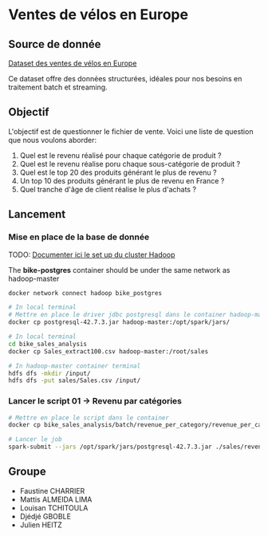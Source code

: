 # Ventes de vélos en Europe

## Source de donnée

[Dataset des ventes de vélos en Europe](https://www.kaggle.com/datasets/sadiqshah/bike-sales-in-europe)

Ce dataset offre des données structurées, idéales pour nos besoins en traitement batch et streaming.

## Objectif

L'objectif est de questionner le fichier de vente.
Voici une liste de question que nous voulons aborder:

1. Quel est le revenu réalisé pour chaque catégorie de produit ?
2. Quel est le revenu réalise poru chaque sous-catégorie de produit ?
3. Quel est le top 20 des produits générant le plus de revenu ?
4. Un top 10 des produits générant le plus de revenu en France ?
5. Quel tranche d'âge de client réalise le plus d'achats ?

## Lancement

### Mise en place de la base de donnée

TODO: [Documenter ici le set up du cluster Hadoop](https://gitlab.ec-lyon.fr/sderrode/TP_BigData_ECL)

The **bike-postgres** container should be under the same network as hadoop-master

```bash
docker network connect hadoop bike_postgres
```

```bash
# In local terminal
# Mettre en place le driver jdbc postgresql dans le container hadoop-master
docker cp postgresql-42.7.3.jar hadoop-master:/opt/spark/jars/
```

```bash
# In local terminal
cd bike_sales_analysis
docker cp Sales_extract100.csv hadoop-master:/root/sales
```

```bash
# In hadoop-master container terminal
hdfs dfs -mkdir /input/
hdfs dfs -put sales/Sales.csv /input/
```

### Lancer le script 01 -> Revenu par catégories

```bash
# Mettre en place le script dans le container
docker cp bike_sales_analysis/batch/revenue_per_category/revenue_per_category.py hadoop-master:/root/sales
```

```bash
# Lancer le job
spark-submit --jars /opt/spark/jars/postgresql-42.7.3.jar ./sales/revenue_per_category.py
```


## Groupe

- Faustine CHARRIER
- Mattis ALMEIDA LIMA
- Louisan TCHITOULA
- Djédjé GBOBLE
- Julien HEITZ
